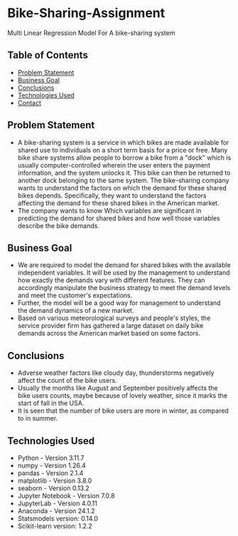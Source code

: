 # Bike-Sharing-Assignment
Multi Linear Regression Model For A bike-sharing system


## Table of Contents
* [Problem Statement](#problem-statement)
* [Business Goal](#business-goal)
* [Conclusions](#conclusions)
* [Technologies Used](#technologies-used)
* [Contact](#contact)


## Problem Statement
- A bike-sharing system is a service in which bikes are made available for shared use to individuals on a short term basis for a price or free. Many bike share systems allow people to borrow a bike from a "dock" which is usually computer-controlled wherein the user enters the payment information, and the system unlocks it. This bike can then be returned to another dock belonging to the same system. The bike-sharing company wants to understand the factors on which the demand for these shared bikes depends. Specifically, they want to understand the factors affecting the demand for these shared bikes in the American market.
- The company wants to know Which variables are significant in predicting the demand for shared bikes and how well those variables describe the bike demands.

## Business Goal
- We are required to model the demand for shared bikes with the available independent variables. It will be used by the management to understand how exactly the demands vary with different features. They can accordingly manipulate the business strategy to meet the demand levels and meet the customer's expectations.
- Further, the model will be a good way for management to understand the demand dynamics of a new market.
- Based on various meteorological surveys and people's styles, the service provider firm has gathered a large dataset on daily bike demands across the American market based on some factors. 

## Conclusions
- Adverse weather factors like cloudy day, thunderstorms negatively affect the count of the bike users.
- Usually the months like August and September positively affects the bike users counts, maybe because of lovely weather, since it marks the start of fall in the USA.
- It is seen that the number of bike users are more in winter, as compared to in summer.

## Technologies Used
- Python - Version 3.11.7
- numpy - Version 1.26.4
- pandas - Version 2.1.4
- matplotlib - Version 3.8.0
- seaborn - Version 0.13.2
- Jupyter Notebook - Version 7.0.8
- JupyterLab - Version 4.0.11
- Anaconda - Version 24.1.2
- Statsmodels version: 0.14.0
- Scikit-learn version: 1.2.2

